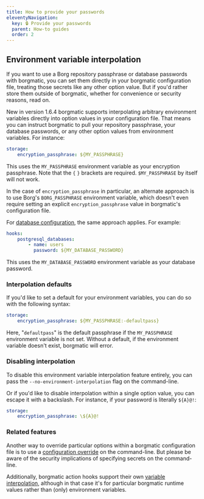 ```yaml
---
title: How to provide your passwords
eleventyNavigation:
  key: 🔒 Provide your passwords
  parent: How-to guides
  order: 2
---
```

## Environment variable interpolation

If you want to use a Borg repository passphrase or database passwords with
borgmatic, you can set them directly in your borgmatic configuration file,
treating those secrets like any other option value. But if you'd rather store
them outside of borgmatic, whether for convenience or security reasons, read
on.

<span class="minilink minilink-addedin">New in version 1.6.4</span> borgmatic
supports interpolating arbitrary environment variables directly into option
values in your configuration file. That means you can instruct borgmatic to
pull your repository passphrase, your database passwords, or any other option
values from environment variables. For instance:

```yaml
storage:
    encryption_passphrase: ${MY_PASSPHRASE}
```

This uses the `MY_PASSPHRASE` environment variable as your encryption
passphrase. Note that the `{` `}` brackets are required. `$MY_PASSPHRASE` by
itself will not work.

In the case of `encryption_passphrase` in particular, an alternate approach
is to use Borg's `BORG_PASSPHRASE` environment variable, which doesn't even
require setting an explicit `encryption_passphrase` value in borgmatic's
configuration file.

For [database
configuration](https://torsion.org/borgmatic/docs/how-to/backup-your-databases/),
the same approach applies. For example:

```yaml
hooks:
    postgresql_databases:
        - name: users
          password: ${MY_DATABASE_PASSWORD}
```

This uses the `MY_DATABASE_PASSWORD` environment variable as your database
password.


### Interpolation defaults

If you'd like to set a default for your environment variables, you can do so with the following syntax:

```yaml
storage:
    encryption_passphrase: ${MY_PASSPHRASE:-defaultpass}
```

Here, "`defaultpass`" is the default passphrase if the `MY_PASSPHRASE`
environment variable is not set. Without a default, if the environment
variable doesn't exist, borgmatic will error.


### Disabling interpolation

To disable this environment variable interpolation feature entirely, you can
pass the `--no-environment-interpolation` flag on the command-line.

Or if you'd like to disable interpolation within a single option value, you
can escape it with a backslash. For instance, if your password is literally
`${A}@!`:

```yaml
storage:
    encryption_passphrase: \${A}@!
```

### Related features

Another way to override particular options within a borgmatic configuration
file is to use a [configuration
override](https://torsion.org/borgmatic/docs/how-to/make-per-application-backups/#configuration-overrides)
on the command-line. But please be aware of the security implications of
specifying secrets on the command-line.

Additionally, borgmatic action hooks support their own [variable
interpolation](https://torsion.org/borgmatic/docs/how-to/add-preparation-and-cleanup-steps-to-backups/#variable-interpolation),
although in that case it's for particular borgmatic runtime values rather than
(only) environment variables.
